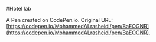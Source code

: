 #Hotel lab

A Pen created on CodePen.io. Original URL: [https://codepen.io/MohammedALrasheidi/pen/BaEOGNR](https://codepen.io/MohammedALrasheidi/pen/BaEOGNR).

